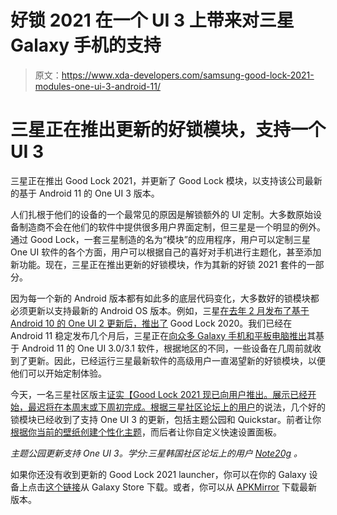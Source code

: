 # 好锁 2021 在一个 UI 3 上带来对三星 Galaxy 手机的支持

> 原文：<https://www.xda-developers.com/samsung-good-lock-2021-modules-one-ui-3-android-11/>

# 三星正在推出更新的好锁模块，支持一个 UI 3

三星正在推出 Good Lock 2021，并更新了 Good Lock 模块，以支持该公司最新的基于 Android 11 的 One UI 3 版本。

人们扎根于他们的设备的一个最常见的原因是解锁额外的 UI 定制。大多数原始设备制造商不会在他们的软件中提供很多用户界面定制，但三星是一个明显的例外。通过 Good Lock，一套三星制造的名为“模块”的应用程序，用户可以定制三星 One UI 软件的各个方面，用户可以根据自己的喜好对手机进行主题化，甚至添加新功能。现在，三星正在推出更新的好锁模块，作为其新的好锁 2021 套件的一部分。

因为每一个新的 Android 版本都有如此多的底层代码变化，大多数好的锁模块都必须更新以支持最新的 Android OS 版本。例如，三星[在去年 2 月发布了基于 Android 10 的 One UI 2 更新后，推出了](https://www.xda-developers.com/good-lock-2020-modules-now-available/) Good Lock 2020。我们已经在 Android 11 稳定发布几个月后，三星正在[向众多 Galaxy 手机和平板电脑推出](https://www.xda-developers.com/tag/samsung-one-ui-3-0/)其基于 Android 11 的 One UI 3.0/3.1 软件，根据地区的不同，一些设备在几周前就收到了更新。因此，已经运行三星最新软件的高级用户一直渴望新的好锁模块，以便他们可以开始定制体验。

今天，一名三星社区版主[证实【Good Lock 2021 现已向用户推出。展示已经开始，最迟将在本周末或下周初完成。根据三星社区论坛上的](https://r1.community.samsung.com/t5/good-lock/%EC%9E%84%EC%8B%9C-%EA%B3%B5%EC%A7%80-2021-%EA%B5%BF%EB%9D%BD-%EB%B0%B0%ED%8F%AC-%EC%A7%84%ED%96%89-%EC%A4%91/td-p/8642801)[用户](https://r1.community.samsung.com/t5/good-lock/%ED%85%8C%EB%A7%88%ED%8C%8C%ED%81%AC%EC%99%80-%ED%80%B5%ED%8C%A8%EB%84%90%EC%9D%B4-%EB%A7%8C%EB%82%AC%EB%8B%A4-good-lock-2021-%ED%85%8C%EB%A7%88%ED%8C%8C%ED%81%AC-%EC%97%85%EB%8D%B0%EC%9D%B4%ED%8A%B8-%EB%B3%80%EA%B2%BD%EC%A0%90/td-p/8649501)的说法，几个好的锁模块已经收到了支持 One UI 3 的更新，包括主题公园和 Quickstar。前者让你[根据你当前的壁纸创建个性化主题](https://www.xda-developers.com/samsung-theme-park-good-lock-module-theme-one-ui/)，而后者让你自定义快速设置面板。

*主题公园更新支持 One UI 3。学分:三星韩国社区论坛上的用户 [Note20g](https://r1.community.samsung.com/t5/user/viewprofilepage/user-id/21870) 。*

如果你还没有收到更新的 Good Lock 2021 launcher，你可以在你的 Galaxy 设备上点击[这个链接](https://galaxystore.samsung.com/detail/com.samsung.android.goodlock)从 Galaxy Store 下载。或者，你可以从 [APKMirror](https://www.apkmirror.com/apk/samsung-electronics-co-ltd/good-lock-2018/good-lock-2018-2-0-00-3-release/samsung-good-lock-2-0-00-3-android-apk-download/) 下载最新版本。